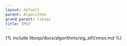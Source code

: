 ```yaml
---
layout: default
parent: Algorithms
grand_parent: liboqs
title: XMSS
---
```


{% include liboqs/docs/algorithms/sig_stfl/xmss.md %}
